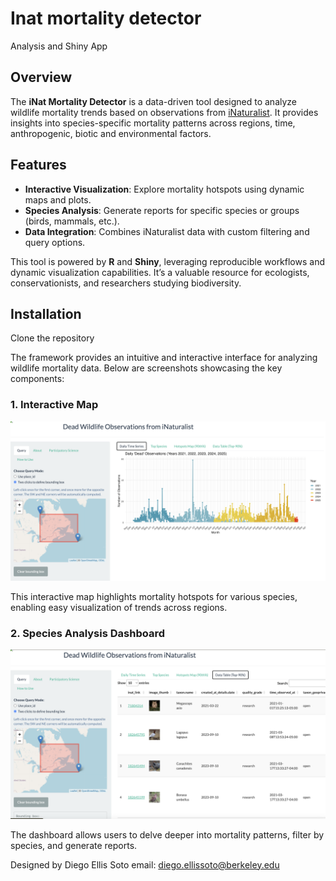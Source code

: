 # Inat mortality detector

Analysis and Shiny App

## Overview
The **iNat Mortality Detector** is a data-driven tool designed to analyze wildlife mortality trends based on observations from [iNaturalist](https://www.inaturalist.org/). It provides insights into species-specific mortality patterns across regions, time, anthropogenic, biotic and environmental factors.

## Features
- **Interactive Visualization**: Explore mortality hotspots using dynamic maps and plots.
- **Species Analysis**: Generate reports for specific species or groups (birds, mammals, etc.).
- **Data Integration**: Combines iNaturalist data with custom filtering and query options.

This tool is powered by **R** and **Shiny**, leveraging reproducible workflows and dynamic visualization capabilities. It’s a valuable resource for ecologists, conservationists, and researchers studying biodiversity.

## Installation
Clone the repository

The framework provides an intuitive and interactive interface for analyzing wildlife mortality data. Below are screenshots showcasing the key components:

### 1. Interactive Map
![Interactive Map](assets/screenshot1.png)

This interactive map highlights mortality hotspots for various species, enabling easy visualization of trends across regions.

### 2. Species Analysis Dashboard
![Species Analysis Dashboard](assets/screenshot2.png)

The dashboard allows users to delve deeper into mortality patterns, filter by species, and generate reports.

Designed by Diego Ellis Soto
email: diego.ellissoto@berkeley.edu


